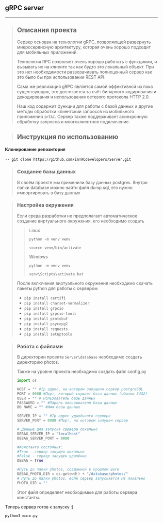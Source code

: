 ## gRPC server
___
>## Описания проекта
> Сервер основан на технологии gRPC, позволяющей развернуть микросервисную архитектуру, которая очень хорошо подходит для мобильных приложений.
> 
> Технология RPC позволяет очень хорошо работать с функциями, и вызывать их на клиенте так как будто это локальный объект.
> При это нет необходимости разворачивать полноценный сервер как это было бы при использовании REST API.
> 
> Сама же реализация gRPC является самой эффективной из пока существующих, это достигается за счёт бинарного кодирования и декодирования и использования сетевого протокола HTTP 2.0.
> 
> Наш код содержит функции для работы с базой данных и другие методы обработки клиентский запросов из мобильного приложения `inTAC`.
>Сервер также поддерживает асинхронную обработку запросов и многоклиентное подключение. 



>## Инструкция по использованию

#### Клонирование репозитория
`-- git clone https://github.com/inTACdevelopers/Server.git`

>### Создание базы данных
> В своём проекте мы применили базу данных postgres.
> Внутри папки database можно найти файл dump.sql, его нужно импортировать в базу данных

>###  Настройка окружения
> Если среда разработки не предполагает автоматическое создание виртуального окружения, его необходимо создать
>>Linux
>> 
>>`python -m venv venv`
>>
>>`source venv/bin/activate`
>>
>>Windows
>>
>>`python -m venv venv`
>>
>>`venv\Scripts\activate.bat`
>
> После включения виртуального окружения необходимо скачать пакеты python для работы с сервером
>+ `pip install certifi`
>+ `pip install charset-normalizer`
>+ `pip install grpcio`
>+ `pip install grpcio-tools`
> + `pip install protobuf`
> + `pip install psycopg2`
> + `pip install requests`
> + `pip install setuptools`



>### Работа с файлами
> В директории проекта `Server\database` необходимо создать директорию photos.
> 
> Также на уровне проекта необходимо создать файл config.py
> ```python
> import os
> 
> HOST = "" #Ip адрес, на котором запущенн сервер postgreSQL
> PORT = 0000 #Порт, который слушает база данных (обычно 5432)
> USER = "" # Пользователь базы данных
> PASSWORD = "" #Пароль пользователя базы данных
> DB_NAME = "" #Имя базы данных
> 
> SERVER_IP = "" #Ip адрес удалённого сервера
> SERVER_PORT = 0000 #Порт, на котором запущен сервер 
> 
> # Данные для запуска сервера локально
> DEBAG_SERVER_IP = "localhost"
> DEBAG_SERVER_PORT = 8080
>
> #Константа состояния:
> #True - сервер запущен локально
> #False - сервер запущен удалённо 
> DEBAG = True
>
> #Путь до папки photos, созданной в прошлом шаге
> DEBAG_PHOTO_DIR = os.getcwd() + "/database/photos/"
> # Путь до папки photos, если сервер запускается НЕ локально
> PHOTO_DIR = ""
> ``` 
> Этот файл определяет необходимые для работы сервера константы.
> 

Теперь сервер готов к запуску :)

`python3 main.py`












